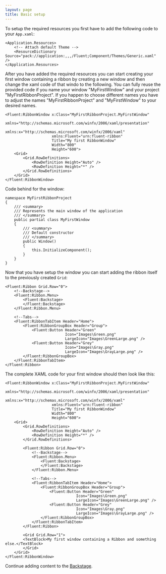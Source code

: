 ```yaml
---
layout: page
title: Basic setup
---
```


To setup the required resources you first have to add the following code to your ```App.xaml```:

```
<Application.Resources>
    <!-- Attach default Theme -->
    <ResourceDictionary Source="pack://application:,,,/Fluent;Component/Themes/Generic.xaml" />
</Application.Resources>
```

After you have added the required resources you can start creating your first window containing a ribbon by creating a new window and then change the xaml code of that windo to the following.
You can fully reuse the provided code if you name your window "MyFirstWindow" and your project "MyFirstRibbonProject".
If you happen to choose different names you have to adjust the names "MyFirstRibbonProject" and "MyFirstWindow" to your desired names.

```
<Fluent:RibbonWindow x:Class="MyFirstRibbonProject.MyFirstWindow"
                     xmlns="http://schemas.microsoft.com/winfx/2006/xaml/presentation"
                     xmlns:x="http://schemas.microsoft.com/winfx/2006/xaml"
                     xmlns:Fluent="urn:fluent-ribbon"
                     Title="My first RibbonWindow" 
                     Width="800" 
                     Height="600">
    <Grid>
        <Grid.RowDefinitions>
            <RowDefinition Height="Auto" />
            <RowDefinition Height="*" />
        </Grid.RowDefinitions>
    </Grid>
</Fluent:RibbonWindow>
```

Code behind for the window:

```
namespace MyFirstRibbonProject
{
    /// <summary>
    /// Represents the main window of the application
    /// </summary>
    public partial class MyFirstWindow
    {
        /// <summary>
        /// Default constructor
        /// </summary>
        public Window()
        {
            this.InitializeComponent();
        }
    }
}
```

Now that you have setup the window you can start adding the ribbon itself to the previously created `Grid`:

```
<Fluent:Ribbon Grid.Row="0">
    <!--Backstage-->
    <Fluent:Ribbon.Menu>
        <Fluent:Backstage>
        </Fluent:Backstage>
    </Fluent:Ribbon.Menu>
    
    <!--Tabs-->
    <Fluent:RibbonTabItem Header="Home">
        <Fluent:RibbonGroupBox Header="Group">
            <Fluent:Button Header="Green"
                           Icon="Images\Green.png"
                           LargeIcon="Images\GreenLarge.png" />
            <Fluent:Button Header="Grey" 
                           Icon="Images\Gray.png"
                           LargeIcon="Images\GrayLarge.png" />
        </Fluent:RibbonGroupBox>
    </Fluent:RibbonTabItem>
</Fluent:Ribbon>
```

The complete XAML code for your first window should then look like this:
```
<Fluent:RibbonWindow x:Class="MyFirstRibbonProject.MyFirstWindow"
                     xmlns="http://schemas.microsoft.com/winfx/2006/xaml/presentation"
                     xmlns:x="http://schemas.microsoft.com/winfx/2006/xaml"
                     xmlns:Fluent="urn:fluent-ribbon"
                     Title="My first RibbonWindow" 
                     Width="800" 
                     Height="600">
    <Grid>
        <Grid.RowDefinitions>
            <RowDefinition Height="Auto" />
            <RowDefinition Height="*" />
        </Grid.RowDefinitions>

        <Fluent:Ribbon Grid.Row="0">
            <!--Backstage-->
            <Fluent:Ribbon.Menu>
                <Fluent:Backstage>
                </Fluent:Backstage>
            </Fluent:Ribbon.Menu>
            
            <!--Tabs-->
            <Fluent:RibbonTabItem Header="Home">
                <Fluent:RibbonGroupBox Header="Group">
                    <Fluent:Button Header="Green"
                                Icon="Images\Green.png"
                                LargeIcon="Images\GreenLarge.png" />
                    <Fluent:Button Header="Grey" 
                                Icon="Images\Gray.png"
                                LargeIcon="Images\GrayLarge.png" />
                </Fluent:RibbonGroupBox>
            </Fluent:RibbonTabItem>
        </Fluent:Ribbon>

        <Grid Grid.Row="1">
        <TextBlock>My first window containing a Ribbon and something else.</TextBlock>
        </Grid>
    </Grid>
</Fluent:RibbonWindow>
```

Continue adding content to the [Backstage](./controls/backstage).